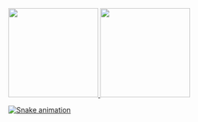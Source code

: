 <div>
<a href="https://github.com/Macielv7">
<img loading="lazy" height="180em" src="https://github-readme-stats.vercel.app/api/top-langs/?username=Macielv7&layout=compact&langs_count=7&theme=dracula"/>
<img loading="lazy" height="180em" src="https://github-readme-stats.vercel.app/api?username=Macielv7&show_icons=true&theme=dracula&include_all_commits=true&count_private=true"/>
</div>

![Snake animation](https://github.com/Macielv7/blob/output/github-contribution-grid-snake.svg)

